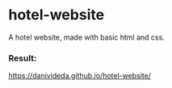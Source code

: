 # hotel-website
A hotel website, made with basic html and css.

### Result:
https://danivideda.github.io/hotel-website/